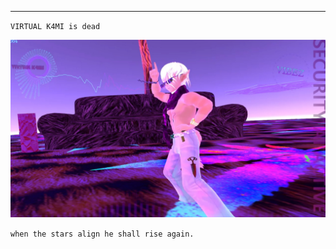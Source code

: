 

----------------------------------------








`VIRTUAL K4MI is dead`






![image](https://raw.githubusercontent.com/VIRTUAL-K4MI-CLUB/Master/gh-pages/274068227_704191123909429_5075561750844527944_n.jpg)
























































`when the stars align he shall rise again.`
